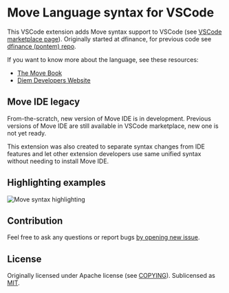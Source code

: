 # Move Language syntax for VSCode

This VSCode extension adds Move syntax support to VSCode (see [VSCode marketplace page](https://marketplace.visualstudio.com/items?itemName=damirka.move-syntax)).
Originally started at dfinance, for previous code see [dfinance (pontem) repo](https://github.com/dfinance/vscode-move-ide).

If you want to know more about the language, see these resources:

- [The Move Book](https://move-book.com)
- [Diem Developers Website](https://developers.diem.com/docs/move/move-introduction/)

## Move IDE legacy

From-the-scratch, new version of Move IDE is in development.
Previous versions of Move IDE are still available in VSCode marketplace, new one is not yet ready.

This extension was also created to separate syntax changes from IDE features and let other extension developers use same unified syntax without needing to install Move IDE.

## Highlighting examples

![Move syntax highlighting](img/move.highlight.jpg)

## Contribution

Feel free to ask any questions or report bugs [by opening new issue](https://github.com/damirka/vscode-move-syntax/issues).

## License

Originally licensed under Apache license (see [COPYING](COPYING)). 
Sublicensed as [MIT](LICENSE).